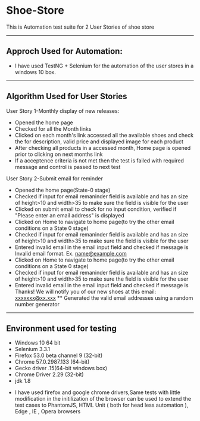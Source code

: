 # Shoe-Store
This is Automation test suite for 2 User Stories of shoe store

-----------------------------
Approch Used for Automation:
-----------------------------

- I have used TestNG + Selenium for the automation of the user stores in a windows 10 box.

--------------------------------
Algorithm Used for User Stories
--------------------------------

User Story 1-Monthly display of new releases:

- Opened the home page
- Checked for all the Month links
- Clicked on each month's link accessed all the available shoes and check the for description, valid price and 
displayed image for each product
- After checking all products in a accessed month, Home page is opened prior to clicking on next months link
- If a acceptence criteria is not met then the test is failed with required message and control is passed to next test

User Story 2-Submit email for reminder

- Opened the home page(State-0 stage)
- Checked if input for email remaninder field is available and has an size of height>10 and width>35 to make sure 
the field is visible for the user
- Clicked on submit email to check for no input condition, verified if "Please enter an email address" is displayed
- Clicked on Home to navigate to home page(to try the other email conditions on a State 0 stage)
- Checked if input for email remaninder field is available and has an size of height>10 and width>35 to make sure 
the field is visible for the user
- Entered invalid email in the email input field and checked if message is Invalid email format. Ex. name@example.com
- Clicked on Home to navigate to home page(to try the other email conditions on a State 0 stage)
- Checked if input for email remaninder field is available and has an size of height>10 and width>35 to make sure 
the field is visible for the user
- Entered invalid email in the email input field and checked if message is Thanks! We will notify you of our new shoes at this email: xxxxxxx@xx.xxx
** Generated the valid email addresses using a random number generator

---------------------------------------
Environment used for testing
---------------------------------------
- Windows 10 64 bit
- Selenium 3.3.1
- Firefox 53.0 beta channel 9 (32-bit)
- Chrome 57.0.2987.133 (64-bit)
- Gecko driver .15(64-bit windows box)
- Chrome Driver 2.29 (32-bit)
- jdk 1.8

* I have used firefox and google chrome drivers,Same tests with little modification in the initilization of the browser can be used to extend the test cases to PhantomJS, HTML Unit ( both for head less automation ), Edge , IE , Opera browsers 
